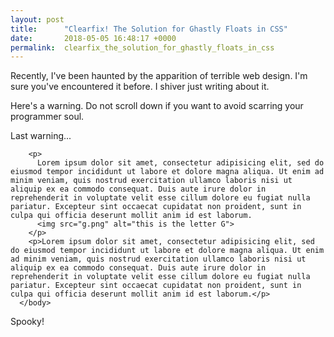 ```yaml
---
layout: post
title:      "Clearfix! The Solution for Ghastly Floats in CSS"
date:       2018-05-05 16:48:17 +0000
permalink:  clearfix_the_solution_for_ghastly_floats_in_css
---
```




Recently, I've been haunted by the apparition of terrible web design.  I'm sure you've encountered it before.  I shiver just writing about it.  

Here's a warning.  Do not scroll down if you want to avoid scarring your programmer soul.  

Last warning...





```
    <p>
      Lorem ipsum dolor sit amet, consectetur adipisicing elit, sed do eiusmod tempor incididunt ut labore et dolore magna aliqua. Ut enim ad minim veniam, quis nostrud exercitation ullamco laboris nisi ut aliquip ex ea commodo consequat. Duis aute irure dolor in reprehenderit in voluptate velit esse cillum dolore eu fugiat nulla pariatur. Excepteur sint occaecat cupidatat non proident, sunt in culpa qui officia deserunt mollit anim id est laborum.
      <img src="g.png" alt="this is the letter G">
    </p>
    <p>Lorem ipsum dolor sit amet, consectetur adipisicing elit, sed do eiusmod tempor incididunt ut labore et dolore magna aliqua. Ut enim ad minim veniam, quis nostrud exercitation ullamco laboris nisi ut aliquip ex ea commodo consequat. Duis aute irure dolor in reprehenderit in voluptate velit esse cillum dolore eu fugiat nulla pariatur. Excepteur sint occaecat cupidatat non proident, sunt in culpa qui officia deserunt mollit anim id est laborum.</p>
  </body>
```

Spooky!
